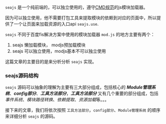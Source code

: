 `seajs` 是一个纯前端的，可以独立使用的，遵守[CMD规范](https://github.com/seajs/seajs/issues/242)的js模块加载器。

因为可以独立使用，他不需要打包工具来提取模块的依赖到对应的页面中，所以提供了一个让页面来加载资源的入口api `seajs.use`.

`seajs` 不同于百度fis解决方案中使用的模块加载器 `mod.js` 的地方主要有两个：

1. seajs 懒加载模块， modjs预加载模块
2. seajs 可以独立使用，modjs基本不可以独立使用

这篇文章的主要目的是来分析分析 `seajs` 实现。

### seajs源码结构

`seajs` 源码可以抽象的理解为主要有三大部分组成，包括核心的 ***Module管理系统***、***config部分***、***工具方法部分***，***工具方法部分*** 又有几个重要的部分组成，包括 *事件系统*、*模块路径转换*、*依赖提取*、*资源加载*等。。。

接下来的文章，我们将依次按照 `工具方法部分`，`config部分`、`Module管理系统` 的顺序来详细分析 `seajs` 的源码。